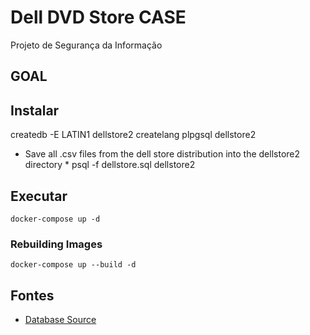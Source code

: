 Dell DVD Store CASE
===================

Projeto de Segurança da Informação



GOAL
----


Instalar
-------

createdb -E LATIN1 dellstore2
createlang plpgsql dellstore2
* Save all .csv files from the dell store distribution into the dellstore2 directory *
psql -f dellstore.sql dellstore2

Executar
-------

`docker-compose up -d`

### Rebuilding Images

`docker-compose up --build -d`

Fontes
--------
- [Database Source](https://linux.dell.com/dvdstore/)
